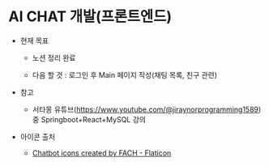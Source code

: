 # AI CHAT 개발(프론트엔드)

- 현재 목표

    - 노션 정리 완료

    - 다음 할 것 : 로그인 후 Main 페이지 작성(채팅 목록, 친구 관련)

- 참고

    - 서타몽 유튜브(https://www.youtube.com/@jiraynorprogramming1589) 중 Springboot+React+MySQL 강의

- 아이콘 출처

    - <a href="https://www.flaticon.com/free-icons/chatbot" title="chatbot icons">Chatbot icons created by FACH - Flaticon</a>